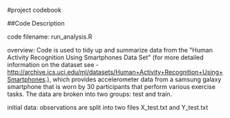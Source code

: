 #project codebook

##Code Description

code filename: run_analysis.R

overview: Code is used to tidy up and summarize data from the "Human Activity Recognition Using Smartphones Data Set" (for more detailed information on the dataset see - http://archive.ics.uci.edu/ml/datasets/Human+Activity+Recognition+Using+Smartphones.), which provides accelerometer data from a samsung galaxy smartphone that is worn by 30 participants that perform various exercise tasks. The data are broken into two groups: test and train.

initial data: observations are split into two files X_test.txt and Y_test.txt

